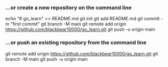 ### …or create a new repository on the command line
echo "# go_learn" >> README.md
git init
git add README.md
git commit -m "first commit"
git branch -M main
git remote add origin https://github.com/blackbear10000/go_learn.git
git push -u origin main
                
### …or push an existing repository from the command line
git remote add origin https://github.com/blackbear10000/go_learn.git
git branch -M main
git push -u origin main